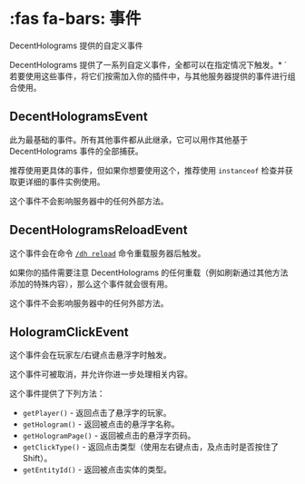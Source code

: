 # :fas fa-bars: 事件
DecentHolograms 提供的自定义事件

DecentHolograms 提供了一系列自定义事件，全都可以在指定情况下触发。* `
若要使用这些事件，将它们按需加入你的插件中，与其他服务器提供的事件进行组合使用。

## DecentHologramsEvent

此为最基础的事件。所有其他事件都从此继承，它可以用作其他基于 DecentHolograms 事件的全部捕获。

推荐使用更具体的事件，但如果你想要使用这个，推荐使用 `instanceof` 检查并获取更详细的事件实例使用。

这个事件不会影响服务器中的任何外部方法。

## DecentHologramsReloadEvent

这个事件会在命令 [`/dh reload`](general.commands.general.md#dh-reload) 命令重载服务器后触发。

如果你的插件需要注意 DecentHolograms 的任何重载（例如刷新通过其他方法添加的特殊内容），那么这个事件就会很有用。

这个事件不会影响服务器中的任何外部方法。

## HologramClickEvent

这个事件会在玩家左/右键点击悬浮字时触发。

这个事件可被取消，并允许你进一步处理相关内容。

这个事件提供了下列方法：

* `getPlayer()` - 返回点击了悬浮字的玩家。
* `getHologram()` - 返回被点击的悬浮字名称。
* `getHologramPage()` - 返回被点击的悬浮字页码。
* `getClickType()` - 返回点击类型（使用左右键点击，及点击时是否按住了 Shift）。
* `getEntityId()` - 返回被点击实体的类型。
